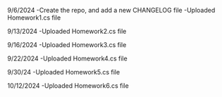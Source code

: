 9/6/2024
 -Create the repo, and add a new CHANGELOG file
 -Uploaded Homework1.cs file


9/13/2024
-Uploaded Homework2.cs file

9/16/2024
-Uploaded Homework3.cs file

9/22/2024
-Uploaded Homework4.cs file

9/30/24
-Uploaded Homework5.cs file

10/12/2024
-Uploaded Homework6.cs file
